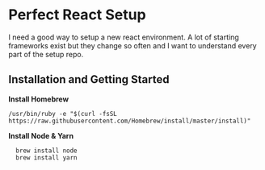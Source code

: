 # Perfect React Setup
I need a good way to setup a new react environment. A lot of starting frameworks exist but they change so often and I want to understand every part of the setup repo.

## Installation and Getting Started
**Install Homebrew**
    
    /usr/bin/ruby -e "$(curl -fsSL https://raw.githubusercontent.com/Homebrew/install/master/install)"

**Install Node & Yarn**

      brew install node
      brew install yarn
